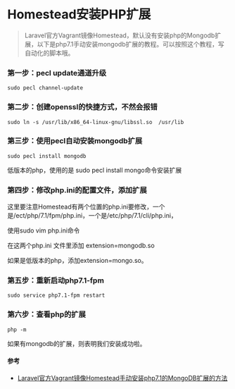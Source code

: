 
# Homestead安装PHP扩展

> Laravel官方Vagrant镜像Homestead，默认没有安装php的Mongodb扩展，以下是php7.1手动安装mongodb扩展的教程。可以按照这个教程，写自动化的脚本哦。

### 第一步：pecl update通道升级
```shell
sudo pecl channel-update
```

### 第二步：创建openssl的快捷方式，不然会报错
```shell
sudo ln -s /usr/lib/x86_64-linux-gnu/libssl.so  /usr/lib
```

### 第三步：使用pecl自动安装mongodb扩展
```shell
sudo pecl install mongodb
```
低版本的php，使用的是 sudo pecl install mongo命令安装扩展


### 第四步：修改php.ini的配置文件，添加扩展

这里要注意Homestead有两个位置的php.ini要修改，一个是/ect/php/7.1/fpm/php.ini，一个是/etc/php/7.1/cli/php.ini，

使用sudo vim php.ini命令

在这两个php.ini 文件里添加 extension=mongodb.so

如果是低版本的php，添加extension=mongo.so。


### 第五步：重新启动php7.1-fpm
```shell
sudo service php7.1-fpm restart
```

### 第六步：查看php的扩展
```shell
php -m
```

如果有mongodb的扩展，则表明我们安装成功啦。


#### 参考
* [Laravel官方Vagrant镜像Homestead手动安装php7.1的MongoDB扩展的方法](http://www.jicker.cn/5631.html)